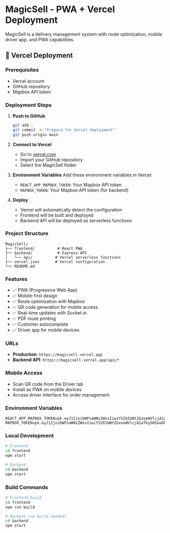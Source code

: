 # MagicSell - PWA + Vercel Deployment

MagicSell is a delivery management system with route optimization, mobile driver app, and PWA capabilities.

## 🚀 Vercel Deployment

### Prerequisites
- Vercel account
- GitHub repository
- Mapbox API token

### Deployment Steps

1. **Push to GitHub**
   ```bash
   git add .
   git commit -m "Prepare for Vercel deployment"
   git push origin main
   ```

2. **Connect to Vercel**
   - Go to [vercel.com](https://vercel.com)
   - Import your GitHub repository
   - Select the MagicSell folder

3. **Environment Variables**
   Add these environment variables in Vercel:
   - `REACT_APP_MAPBOX_TOKEN`: Your Mapbox API token
   - `MAPBOX_TOKEN`: Your Mapbox API token (for backend)

4. **Deploy**
   - Vercel will automatically detect the configuration
   - Frontend will be built and deployed
   - Backend API will be deployed as serverless functions

### Project Structure
```
MagicSell/
├── frontend/          # React PWA
├── backend/           # Express API
│   └── api/          # Vercel serverless functions
├── vercel.json       # Vercel configuration
└── README.md
```

### Features
- ✅ PWA (Progressive Web App)
- ✅ Mobile-first design
- ✅ Route optimization with Mapbox
- ✅ QR code generation for mobile access
- ✅ Real-time updates with Socket.io
- ✅ PDF route printing
- ✅ Customer autocomplete
- ✅ Driver app for mobile devices

### URLs
- **Production**: `https://magicsell.vercel.app`
- **Backend API**: `https://magicsell.vercel.app/api/*`

### Mobile Access
- Scan QR code from the Driver tab
- Install as PWA on mobile devices
- Access driver interface for order management

### Environment Variables
```env
REACT_APP_MAPBOX_TOKEN=pk.eyJ1IjoibWFnaWNzZWxsIiwiYSI6ImNtZGxoeWVlcjA1aTkybHIwaGRsb2VjbnUifQ.NWaZFfNKBs0C3IC0BtRtww
MAPBOX_TOKEN=pk.eyJ1IjoibWFnaWNzZWxsIiwiYSI6ImNtZGxoeWVlcjA1aTkybHIwaGRsb2VjbnUifQ.NWaZFfNKBs0C3IC0BtRtww
```

### Local Development
```bash
# Frontend
cd frontend
npm start

# Backend
cd backend
npm start
```

### Build Commands
```bash
# Frontend build
cd frontend
npm run build

# Backend (no build needed)
cd backend
npm start
``` 